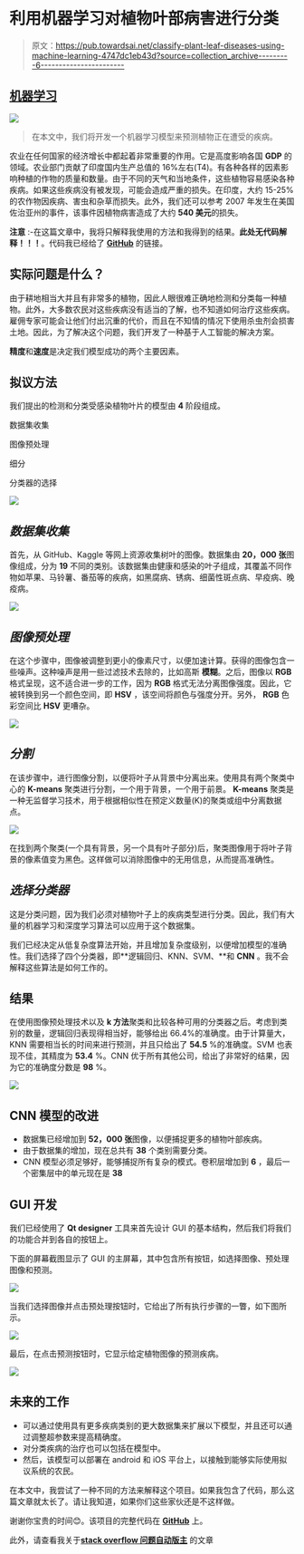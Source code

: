 # 利用机器学习对植物叶部病害进行分类

> 原文：<https://pub.towardsai.net/classify-plant-leaf-diseases-using-machine-learning-4747dc1eb43d?source=collection_archive---------6----------------------->

## [机器学习](https://towardsai.net/p/category/machine-learning)

![](img/1252aebced02fb0bea0655a2f49ab790.png)

> 在本文中，我们将开发一个机器学习模型来预测植物正在遭受的疾病。

农业在任何国家的经济增长中都起着非常重要的作用。它是高度影响各国 **GDP** 的领域。农业部门贡献了印度国内生产总值的 16%左右(T4)。有各种各样的因素影响种植的作物的质量和数量。由于不同的天气和当地条件，这些植物容易感染各种疾病。如果这些疾病没有被发现，可能会造成严重的损失。在印度，大约 15-25%的农作物因疾病、害虫和杂草而损失。此外，我们还可以参考 2007 年发生在美国佐治亚州的事件，该事件因植物病害造成了大约 **540 美元**的损失。

**注意** :-在这篇文章中，我将只解释我使用的方法和我得到的结果。**此处无代码解释！！！**。代码我已经给了 [**GitHub**](https://github.com/PushkaraSharma/Plant_Leaf_Disease_Classification#gui-development) 的链接。

## 实际问题是什么？

由于耕地相当大并且有非常多的植物，因此人眼很难正确地检测和分类每一种植物。此外，大多数农民对这些疾病没有适当的了解，也不知道如何治疗这些疾病。雇佣专家可能会让他们付出沉重的代价，而且在不知情的情况下使用杀虫剂会损害土地。因此，为了解决这个问题，我们开发了一种基于人工智能的解决方案。

**精度**和**速度**是决定我们模型成功的两个主要因素。

## 拟议方法

我们提出的检测和分类受感染植物叶片的模型由 **4** 阶段组成。

数据集收集

图像预处理

细分

分类器的选择

![](img/bef5bd11e61eb9ec28174bb510554990.png)

## *数据集收集*

首先，从 GitHub、Kaggle 等网上资源收集树叶的图像。数据集由 **20，000 张**图像组成，分为 **19** 不同的类别。该数据集由健康和感染的叶子组成，其覆盖不同作物如苹果、马铃薯、番茄等的疾病，如黑腐病、锈病、细菌性斑点病、早疫病、晚疫病。

![](img/a74d681695bd905e4130826e9c97fcb8.png)

## *图像预处理*

在这个步骤中，图像被调整到更小的像素尺寸，以便加速计算。获得的图像包含一些噪声。这种噪声是用一些过滤技术去除的，比如高斯 **模糊**。之后，图像以 **RGB** 格式呈现，这不适合进一步的工作，因为 **RGB** 格式无法分离图像强度。因此，它被转换到另一个颜色空间，即 **HSV** ，该空间将颜色与强度分开。另外， **RGB** 色彩空间比 **HSV** 更嘈杂。

![](img/f533d4eff615ce2adbe6473d4c92a675.png)

## *分割*

在该步骤中，进行图像分割，以便将叶子从背景中分离出来。使用具有两个聚类中心的 **K-means** 聚类进行分割，一个用于背景，一个用于前景。 **K-means** 聚类是一种无监督学习技术，用于根据相似性在预定义数量(K)的聚类或组中分离数据点。

![](img/4d87464693b4081da8906e06da1b19fe.png)

在找到两个聚类(一个具有背景，另一个具有叶子部分)后，聚类图像用于将叶子背景的像素值变为黑色。这样做可以消除图像中的无用信息，从而提高准确性。

## *选择分类器*

这是分类问题，因为我们必须对植物叶子上的疾病类型进行分类。因此，我们有大量的机器学习和深度学习算法可以应用于这个数据集。

我们已经决定从低复杂度算法开始，并且增加复杂度级别，以便增加模型的准确性。我们选择了四个分类器，即**逻辑回归、KNN、SVM、**和 **CNN** 。我不会解释这些算法是如何工作的。

## 结果

在使用图像预处理技术以及 **k 方法**聚类和比较各种可用的分类器之后。考虑到类别的数量，逻辑回归表现得相当好，能够给出 66.4%的准确度。由于计算量大，KNN 需要相当长的时间来进行预测，并且只给出了 **54.5** %的准确度。SVM 也表现不佳，其精度为 **53.4** %。CNN 优于所有其他公司，给出了非常好的结果，因为它的准确度分数是 **98** %。

![](img/d286204010ce41b375ef2eb2686306b9.png)

## CNN 模型的改进

*   数据集已经增加到 **52，000 张**图像，以便捕捉更多的植物叶部疾病。
*   由于数据集的增加，现在总共有 **38** 个类别需要分类。
*   CNN 模型必须足够好，能够捕捉所有复杂的模式。卷积层增加到 **6** ，最后一个密集层中的单元现在是 **38**

## GUI 开发

我们已经使用了 **Qt designer** 工具来首先设计 GUI 的基本结构，然后我们将我们的功能合并到各自的按钮上。

下面的屏幕截图显示了 GUI 的主屏幕，其中包含所有按钮，如选择图像、预处理图像和预测。

![](img/f8b2eae8de049cba0468147acb66bb09.png)

当我们选择图像并点击预处理按钮时，它给出了所有执行步骤的一瞥，如下图所示。

![](img/3c1e288a554d4d116f6462c0efb316ad.png)

最后，在点击预测按钮时，它显示给定植物图像的预测疾病。

![](img/24aaec4282a50570d47da6b9bba14ebe.png)

## 未来的工作

*   可以通过使用具有更多疾病类别的更大数据集来扩展以下模型，并且还可以通过调整超参数来提高精确度。
*   对分类疾病的治疗也可以包括在模型中。
*   然后，该模型可以部署在 android 和 iOS 平台上，以接触到能够实际使用拟议系统的农民。

在本文中，我尝试了一种不同的方法来解释这个项目。如果我包含了代码，那么这篇文章就太长了。请让我知道，如果你们这些家伙还是不这样做。

谢谢你宝贵的时间😊。该项目的完整代码在 [**GitHub**](https://github.com/PushkaraSharma/Plant_Leaf_Disease_Classification#gui-development) 上。

此外，请查看我关于[**stack overflow 问题自动版主**](https://medium.com/towards-artificial-intelligence/automatic-moderator-for-stackoverflow-questions-707cef5fe656) 的文章